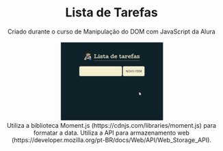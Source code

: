 <h1 align="center">Lista de Tarefas</h1>
<p align="center">Criado durante o curso de Manipulação do DOM com JavaScript da Alura </p>
<p align="center">
  <img  src="https://github.com/szalbuque/javascriptDOM/blob/00f257b4bc106b5eab567f8838597db19f012b07/assets/testetodolist.gif"
</p>
<br>
Utiliza a biblioteca Moment.js (https://cdnjs.com/libraries/moment.js) para formatar a data.
Utiliza a API para armazenamento web (https://developer.mozilla.org/pt-BR/docs/Web/API/Web_Storage_API).
